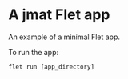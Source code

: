 # A jmat Flet app

An example of a minimal Flet app.

To run the app:

```
flet run [app_directory]
```